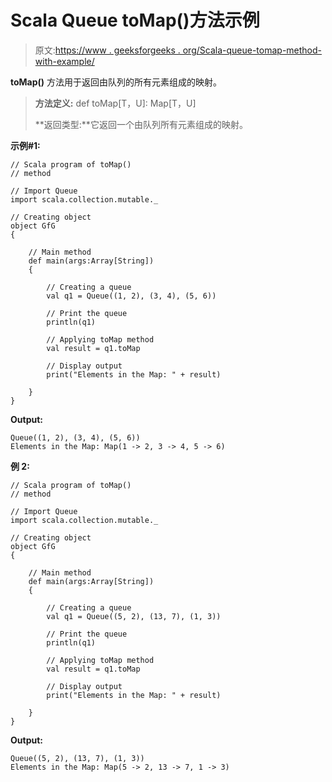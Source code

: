 # Scala Queue toMap()方法示例

> 原文:[https://www . geeksforgeeks . org/Scala-queue-tomap-method-with-example/](https://www.geeksforgeeks.org/scala-queue-tomap-method-with-example/)

**toMap()** 方法用于返回由队列的所有元素组成的映射。

> **方法定义:** def toMap[T，U]: Map[T，U]
> 
> **返回类型:**它返回一个由队列所有元素组成的映射。

**示例#1:**

```
// Scala program of toMap() 
// method 

// Import Queue  
import scala.collection.mutable._

// Creating object 
object GfG 
{ 

    // Main method 
    def main(args:Array[String]) 
    { 

        // Creating a queue 
        val q1 = Queue((1, 2), (3, 4), (5, 6)) 

        // Print the queue
        println(q1)

        // Applying toMap method 
        val result = q1.toMap

        // Display output
        print("Elements in the Map: " + result)

    } 
} 
```

**Output:**

```
Queue((1, 2), (3, 4), (5, 6))
Elements in the Map: Map(1 -> 2, 3 -> 4, 5 -> 6)

```

**例 2:**

```
// Scala program of toMap() 
// method 

// Import Queue  
import scala.collection.mutable._

// Creating object 
object GfG 
{ 

    // Main method 
    def main(args:Array[String]) 
    { 

        // Creating a queue 
        val q1 = Queue((5, 2), (13, 7), (1, 3)) 

        // Print the queue
        println(q1)

        // Applying toMap method 
        val result = q1.toMap

        // Display output
        print("Elements in the Map: " + result)

    } 
} 
```

**Output:**

```
Queue((5, 2), (13, 7), (1, 3))
Elements in the Map: Map(5 -> 2, 13 -> 7, 1 -> 3)

```
